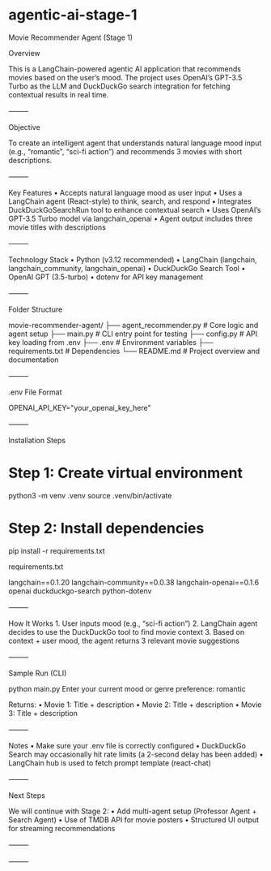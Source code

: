 # agentic-ai-stage-1

Movie Recommender Agent (Stage 1)

Overview

This is a LangChain-powered agentic AI application that recommends movies based on the user’s mood. The project uses OpenAI’s GPT-3.5 Turbo as the LLM and DuckDuckGo search integration for fetching contextual results in real time.

⸻

Objective

To create an intelligent agent that understands natural language mood input (e.g., “romantic”, “sci-fi action”) and recommends 3 movies with short descriptions.

⸻

Key Features
	•	Accepts natural language mood as user input
	•	Uses a LangChain agent (React-style) to think, search, and respond
	•	Integrates DuckDuckGoSearchRun tool to enhance contextual search
	•	Uses OpenAI’s GPT-3.5 Turbo model via langchain_openai
	•	Agent output includes three movie titles with descriptions

⸻

Technology Stack
	•	Python (v3.12 recommended)
	•	LangChain (langchain, langchain_community, langchain_openai)
	•	DuckDuckGo Search Tool
	•	OpenAI GPT (3.5-turbo)
	•	dotenv for API key management

⸻

Folder Structure

movie-recommender-agent/
├── agent_recommender.py   # Core logic and agent setup
├── main.py                # CLI entry point for testing
├── config.py              # API key loading from .env
├── .env                   # Environment variables
├── requirements.txt       # Dependencies
└── README.md              # Project overview and documentation


⸻

.env File Format

OPENAI_API_KEY="your_openai_key_here"


⸻

Installation Steps

# Step 1: Create virtual environment
python3 -m venv .venv
source .venv/bin/activate

# Step 2: Install dependencies
pip install -r requirements.txt

requirements.txt

langchain==0.1.20
langchain-community==0.0.38
langchain-openai==0.1.6
openai
duckduckgo-search
python-dotenv


⸻

How It Works
	1.	User inputs mood (e.g., “sci-fi action”)
	2.	LangChain agent decides to use the DuckDuckGo tool to find movie context
	3.	Based on context + user mood, the agent returns 3 relevant movie suggestions

⸻

Sample Run (CLI)

python main.py
Enter your current mood or genre preference: romantic

Returns:
	•	Movie 1: Title + description
	•	Movie 2: Title + description
	•	Movie 3: Title + description

⸻

Notes
	•	Make sure your .env file is correctly configured
	•	DuckDuckGo Search may occasionally hit rate limits (a 2-second delay has been added)
	•	LangChain hub is used to fetch prompt template (react-chat)

⸻

Next Steps

We will continue with Stage 2:
	•	Add multi-agent setup (Professor Agent + Search Agent)
	•	Use of TMDB API for movie posters
	•	Structured UI output for streaming recommendations

⸻


⸻
